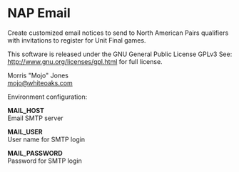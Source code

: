 NAP Email
=========

Create customized email notices to send to North American Pairs
qualifiers with invitations to register for Unit Final games.

This software is released under the GNU General Public License GPLv3
See: http://www.gnu.org/licenses/gpl.html for full license.

Morris "Mojo" Jones  
mojo@whiteoaks.com

Environment configuration:

**MAIL_HOST**  
Email SMTP server

**MAIL_USER**  
User name for SMTP login

**MAIL_PASSWORD**  
Password for SMTP login

